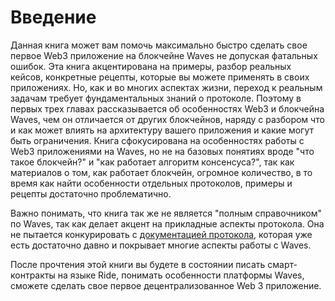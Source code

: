 # Введение

Данная книга может вам помочь максимально быстро сделать свое первое Web3 приложение на блокчейне Waves не допуская фатальных ошибок. Эта книга акцентирована на примеры, разбор реальных кейсов, конкретные рецепты, которые вы можете применять в своих приложениях. Но, как и во многих аспектах жизни, переход к реальным задачам требует фундаментальных знаний о протоколе. Поэтому в первых трех главах рассказывается об особенностях Web3 и блокчейна Waves, чем он отличается от других блокчейнов, наряду с разбором что и как может влиять на архитектуру вашего приложения и какие могут быть ограничения. Книга сфокусирована на особенностях работы с Web3 приложениями на Waves, но не на базовых понятиях вроде "что такое блокчейн?" и "как работает алгоритм консенсуса?", так как материалов о том, как работает блокчейн, огромное количество, в то время как найти особенности отдельных протоколов, примеры и рецепты достаточно проблематично.

Важно понимать, что книга так же не является "полным справочником" по Waves, так как делает акцент на прикладные аспекты протокола. Она не пытается конкурировать с [документацией протокола](https://docs.wavesplatform.com), которая уже есть достаточно давно и покрывает многие аспекты работы с Waves.

После прочтения этой книги вы будете в состоянии писать смарт-контракты на языке Ride, понимать особенности платформы Waves, сможете сделать свое первое децентрализованное Web 3 приложение.
